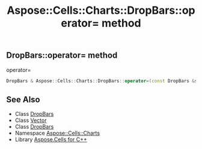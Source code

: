 ﻿---
title: Aspose::Cells::Charts::DropBars::operator= method
linktitle: operator=
second_title: Aspose.Cells for C++ API Reference
description: 'Aspose::Cells::Charts::DropBars::operator= method. operator= in C++.'
type: docs
weight: 300
url: /cpp/aspose.cells.charts/dropbars/operator_asm/
---
## DropBars::operator= method


operator=

```cpp
DropBars & Aspose::Cells::Charts::DropBars::operator=(const DropBars &src)
```

## See Also

* Class [DropBars](../)
* Class [Vector](../../../aspose.cells/vector/)
* Class [DropBars](../)
* Namespace [Aspose::Cells::Charts](../../)
* Library [Aspose.Cells for C++](../../../)

